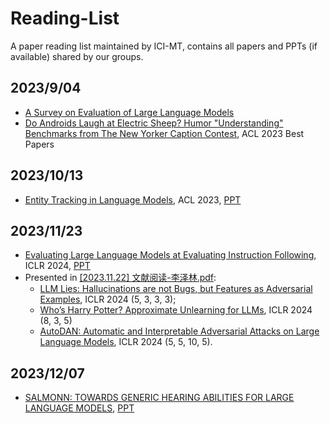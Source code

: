 # Reading-List
A paper reading list maintained by ICI-MT, contains all papers and PPTs (if available) shared by our groups.


## 2023/9/04
- [A Survey on Evaluation of Large Language Models](https://arxiv.org/abs/2307.03109)
- [Do Androids Laugh at Electric Sheep? Humor "Understanding" Benchmarks from The New Yorker Caption Contest](https://arxiv.org/abs/2209.06293), ACL 2023 Best Papers

## 2023/10/13
- [Entity Tracking in Language Models](https://arxiv.org/abs/2305.02363), ACL 2023, [PPT](ppt/Entity%20Tracking%20in%20Language%20Models.pdf)


## 2023/11/23
- [Evaluating Large Language Models at Evaluating Instruction Following](https://arxiv.org/abs/2310.07641), ICLR 2024, [PPT](ppt/Evaluating%20Large%20Language%20Models%20at%20Evaluating%20Instruction%20Following.pdf)
- Presented in [\[2023.11.22\] 文献阅读-李泽林.pdf](ppt/\[2023.11.22\]%20文献阅读-李泽林.pdf):
  - [LLM Lies: Hallucinations are not Bugs, but Features as Adversarial Examples](https://arxiv.org/abs/2310.01469v2), ICLR 2024 (5, 3, 3, 3);
  - [Who’s Harry Potter? Approximate Unlearning for LLMs](https://arxiv.org/abs/2310.02238), ICLR 2024 (8, 3, 5)
  - [AutoDAN: Automatic and Interpretable Adversarial Attacks on Large Language Models](https://arxiv.org/abs/2310.01469v2), ICLR 2024 (5, 5, 10, 5).


## 2023/12/07
- [SALMONN: TOWARDS GENERIC HEARING ABILITIES FOR LARGE LANGUAGE MODELS](https://openreview.net/forum?id=14rn7HpKVk), [PPT]([ppt/Evaluating%20Large%20Language%20Models%20at%20Evaluating%20Instruction%20Following.pdf](https://github.com/ICI-MT/Reading-List/blob/main/ppt/SALMONN%20TOWARDS%20GENERIC%20HEARING%20ABILITIES%20FOR%20LARGE%20LANGUAGE%20MODELS%2023_12_07_%E9%99%88%E5%AE%89%E4%B8%9C.pdf)https://github.com/ICI-MT/Reading-List/blob/main/ppt/SALMONN%20TOWARDS%20GENERIC%20HEARING%20ABILITIES%20FOR%20LARGE%20LANGUAGE%20MODELS%2023_12_07_%E9%99%88%E5%AE%89%E4%B8%9C.pdf)
